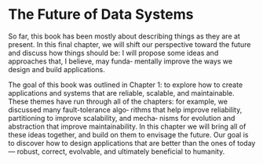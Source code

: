 # The Future of Data Systems
So far, this book has been mostly about describing things as they are at present. In this final chapter, we will shift our perspective toward the future and discuss how things should be: I will propose some ideas and approaches that, I believe, may funda‐ mentally improve the ways we design and build applications.

The goal of this book was outlined in Chapter 1: to explore how to create applications and systems that are reliable, scalable, and maintainable. These themes have run through all of the chapters: for example, we discussed many fault-tolerance algo‐ rithms that help improve reliability, partitioning to improve scalability, and mecha‐ nisms for evolution and abstraction that improve maintainability. In this chapter we will bring all of these ideas together, and build on them to envisage the future. Our goal is to discover how to design applications that are better than the ones of today— robust, correct, evolvable, and ultimately beneficial to humanity.
